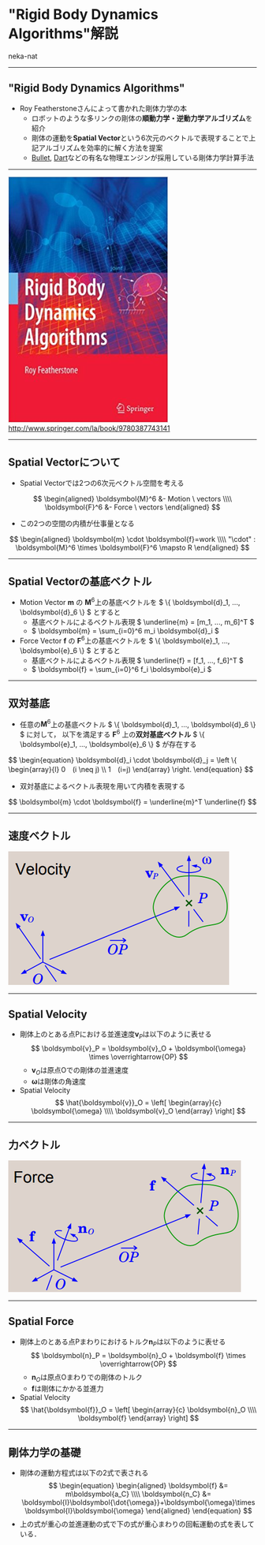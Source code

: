 # "Rigid Body Dynamics Algorithms"解説

neka-nat

---

## "Rigid Body Dynamics Algorithms"

* Roy Featherstoneさんによって書かれた剛体力学の本
  * ロボットのような多リンクの剛体の**順動力学・逆動力学アルゴリズム**を紹介
  * 剛体の運動を**Spatial Vector**という6次元のベクトルで表現することで上記アルゴリズムを効率的に解く方法を提案
  * [Bullet](https://github.com/bulletphysics/bullet3), [Dart](https://dartsim.github.io/)などの有名な物理エンジンが採用している剛体力学計算手法

---

![book](images/book.jpg)
http://www.springer.com/la/book/9780387743141

---

## Spatial Vectorについて

* Spatial Vectorでは2つの6次元ベクトル空間を考える

$$
\begin{aligned}
\boldsymbol{M}^6 &- Motion \ vectors \\\\
\boldsymbol{F}^6 &- Force \ vectors
\end{aligned}
$$

* この2つの空間の内積が仕事量となる

$$
\begin{aligned}
\boldsymbol{m} \cdot \boldsymbol{f}=work \\\\
"\cdot" : \boldsymbol{M}^6 \times \boldsymbol{F}^6 \mapsto R
\end{aligned}
$$

---

## Spatial Vectorの基底ベクトル

* Motion Vector $\boldsymbol{m}$ の $\boldsymbol{M}^6$上の基底ベクトルを $ \\{ \boldsymbol{d}_1, ..., \boldsymbol{d}_6 \\} $ とすると
  * 基底ベクトルによるベクトル表現 $ \underline{m} = [m_1, ..., m_6]^T $
  * $ \boldsymbol{m} = \sum_{i=0}^6 m_i \boldsymbol{d}_i $
* Force Vector $\boldsymbol{f}$ の $\boldsymbol{F}^6$上の基底ベクトルを $ \\{ \boldsymbol{e}_1, ..., \boldsymbol{e}_6 \\} $ とすると
  * 基底ベクトルによるベクトル表現 $ \underline{f} = [f_1, ..., f_6]^T $
  * $ \boldsymbol{f} = \sum_{i=0}^6 f_i \boldsymbol{e}_i $

---

## 双対基底

* 任意の$\boldsymbol{M}^6$上の基底ベクトル $ \\{ \boldsymbol{d}_1, ..., \boldsymbol{d}_6 \\} $ に対して，
以下を満足する $\boldsymbol{F}^6$ 上の**双対基底ベクトル** $ \\{ \boldsymbol{e}_1, ..., \boldsymbol{e}_6 \\} $
が存在する

$$
\begin{equation}
\boldsymbol{d}_i \cdot \boldsymbol{d}_j = \left \\{
\begin{array}{l}
0　(i \neq j) \\\\
1　(i=j)
\end{array}
\right.
\end{equation}
$$

* 双対基底によるベクトル表現を用いて内積を表現する

$$
\boldsymbol{m} \cdot \boldsymbol{f} = \underline{m}^T \underline{f}
$$

---

## 速度ベクトル

![velocity](images/velocity.png)

---

## Spatial Velocity


* 剛体上のとある点Pにおける並進速度$\boldsymbol{v}_P$は以下のように表せる
$$
\boldsymbol{v}_P = \boldsymbol{v}_O + \boldsymbol{\omega} \times \overrightarrow{OP}
$$
  * $\boldsymbol{v}_O$は原点Oでの剛体の並進速度
  * $\boldsymbol{\omega}$は剛体の角速度
* Spatial Velocity
$$
\hat{\boldsymbol{v}}_O = \left[
\begin{array}{c}
\boldsymbol{\omega} \\\\
\boldsymbol{v}_O
\end{array}
\right]
$$

---

## 力ベクトル

![force](images/force.png)

---

## Spatial Force


* 剛体上のとある点Pまわりにおけるトルク$\boldsymbol{n}_P$は以下のように表せる
$$
\boldsymbol{n}_P = \boldsymbol{n}_O + \boldsymbol{f} \times \overrightarrow{OP}
$$
  * $\boldsymbol{n}_O$は原点Oまわりでの剛体のトルク
  * $\boldsymbol{f}$は剛体にかかる並進力
* Spatial Velocity
$$
\hat{\boldsymbol{f}}_O = \left[
\begin{array}{c}
\boldsymbol{n}_O \\\\
\boldsymbol{f}
\end{array}
\right]
$$

---

## 剛体力学の基礎
* 剛体の運動方程式は以下の2式で表される
$$
\begin{equation}
\begin{aligned}
\boldsymbol{f} &= m\boldsymbol{a_C} \\\\
\boldsymbol{n_C} &= \boldsymbol{I}\boldsymbol{\dot{\omega}}+\boldsymbol{\omega}\times \boldsymbol{I}\boldsymbol{\omega}
\end{aligned}
\end{equation}
$$
* 上の式が重心の並進運動の式で下の式が重心まわりの回転運動の式を表している．

